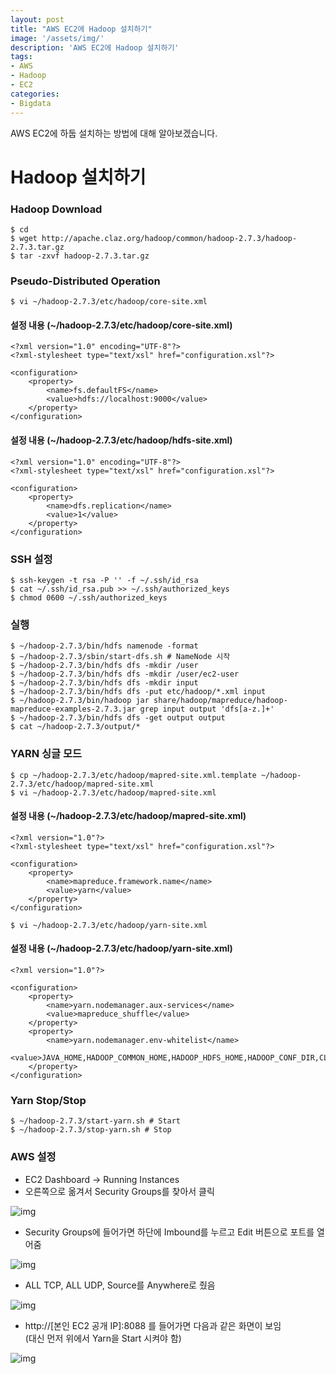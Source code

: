```yaml
---
layout: post
title: "AWS EC2에 Hadoop 설치하기"
image: '/assets/img/'
description: 'AWS EC2에 Hadoop 설치하기'
tags:
- AWS
- Hadoop
- EC2
categories:
- Bigdata
---
```


AWS EC2에 하둡 설치하는 방법에 대해 알아보겠습니다.

# Hadoop 설치하기

### Hadoop Download

```
$ cd
$ wget http://apache.claz.org/hadoop/common/hadoop-2.7.3/hadoop-2.7.3.tar.gz
$ tar -zxvf hadoop-2.7.3.tar.gz
```


### Pseudo-Distributed Operation

```
$ vi ~/hadoop-2.7.3/etc/hadoop/core-site.xml
```


#### 설정 내용 (~/hadoop-2.7.3/etc/hadoop/core-site.xml)

```
<?xml version="1.0" encoding="UTF-8"?>
<?xml-stylesheet type="text/xsl" href="configuration.xsl"?>

<configuration>
    <property>
        <name>fs.defaultFS</name>
        <value>hdfs://localhost:9000</value>
    </property>
</configuration>
```


#### 설정 내용 (~/hadoop-2.7.3/etc/hadoop/hdfs-site.xml)

```
<?xml version="1.0" encoding="UTF-8"?>
<?xml-stylesheet type="text/xsl" href="configuration.xsl"?>

<configuration>
    <property>
        <name>dfs.replication</name>
        <value>1</value>
    </property>
</configuration>

```


### SSH 설정

```
$ ssh-keygen -t rsa -P '' -f ~/.ssh/id_rsa
$ cat ~/.ssh/id_rsa.pub >> ~/.ssh/authorized_keys
$ chmod 0600 ~/.ssh/authorized_keys
```


### 실행

```
$ ~/hadoop-2.7.3/bin/hdfs namenode -format
$ ~/hadoop-2.7.3/sbin/start-dfs.sh # NameNode 시작
$ ~/hadoop-2.7.3/bin/hdfs dfs -mkdir /user
$ ~/hadoop-2.7.3/bin/hdfs dfs -mkdir /user/ec2-user
$ ~/hadoop-2.7.3/bin/hdfs dfs -mkdir input
$ ~/hadoop-2.7.3/bin/hdfs dfs -put etc/hadoop/*.xml input
$ ~/hadoop-2.7.3/bin/hadoop jar share/hadoop/mapreduce/hadoop-mapreduce-examples-2.7.3.jar grep input output 'dfs[a-z.]+'
$ ~/hadoop-2.7.3/bin/hdfs dfs -get output output
$ cat ~/hadoop-2.7.3/output/*
```


### YARN 싱글 모드

```
$ cp ~/hadoop-2.7.3/etc/hadoop/mapred-site.xml.template ~/hadoop-2.7.3/etc/hadoop/mapred-site.xml
$ vi ~/hadoop-2.7.3/etc/hadoop/mapred-site.xml
```


#### 설정 내용 (~/hadoop-2.7.3/etc/hadoop/mapred-site.xml)

```
<?xml version="1.0"?>
<?xml-stylesheet type="text/xsl" href="configuration.xsl"?>

<configuration>
    <property>
        <name>mapreduce.framework.name</name>
        <value>yarn</value>
    </property>
</configuration>
```


```
$ vi ~/hadoop-2.7.3/etc/hadoop/yarn-site.xml
```


#### 설정 내용 (~/hadoop-2.7.3/etc/hadoop/yarn-site.xml)

```
<?xml version="1.0"?>

<configuration>
    <property>
        <name>yarn.nodemanager.aux-services</name>
        <value>mapreduce_shuffle</value>
    </property>
    <property>
        <name>yarn.nodemanager.env-whitelist</name>
        <value>JAVA_HOME,HADOOP_COMMON_HOME,HADOOP_HDFS_HOME,HADOOP_CONF_DIR,CLASSPATH_PREPEND_DISTCACHE,HADOOP_YARN_HOME,HADOOP_MAPRED_HOME</value>
    </property>
</configuration>
```


### Yarn Stop/Stop
```
$ ~/hadoop-2.7.3/start-yarn.sh # Start
$ ~/hadoop-2.7.3/stop-yarn.sh # Stop
```


### AWS 설정
- EC2 Dashboard -> Running Instances
- 오른쪽으로 옮겨서 Security Groups를 찾아서 클릭

![img](https://cdn-images-1.medium.com/max/2000/1*PrqjkC0TLQKSWeAa2WrlkQ.png)

- Security Groups에 들어가면 하단에 Imbound를 누르고 Edit 버튼으로 포트를 열어줌  

![img](https://cdn-images-1.medium.com/max/2000/1*bkucpTM_XBF212mGnwuwTg.png)

- ALL TCP, ALL UDP, Source를 Anywhere로 줬음

![img](https://cdn-images-1.medium.com/max/2000/1*MvoIVZ-Se8kMC3z9-Y57HA.png)

- http://[본인 EC2 공개 IP]:8088 를 들어가면 다음과 같은 화면이 보임  
(대신 먼저 위에서 Yarn을 Start 시켜야 함)

![img](https://cdn-images-1.medium.com/max/2000/1*CCKFoyaLlskfYKC3DfsyZw.png)
